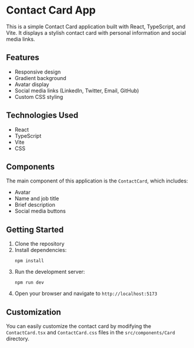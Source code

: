 # Contact Card App

This is a simple Contact Card application built with React, TypeScript, and Vite. It displays a stylish contact card with personal information and social media links.

## Features

- Responsive design
- Gradient background
- Avatar display
- Social media links (LinkedIn, Twitter, Email, GitHub)
- Custom CSS styling

## Technologies Used

- React
- TypeScript
- Vite
- CSS

## Components

The main component of this application is the `ContactCard`, which includes:

- Avatar
- Name and job title
- Brief description
- Social media buttons

## Getting Started

1. Clone the repository
2. Install dependencies:
   ```
   npm install
   ```
3. Run the development server:
   ```
   npm run dev
   ```
4. Open your browser and navigate to `http://localhost:5173`

## Customization

You can easily customize the contact card by modifying the `ContactCard.tsx` and `ContactCard.css` files in the `src/components/Card` directory.
